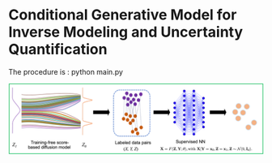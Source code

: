# Conditional Generative Model for Inverse Modeling and Uncertainty Quantification

The procedure is : python main.py

![Conditional Generative Model](ConditionalGenenativeModel.png)
